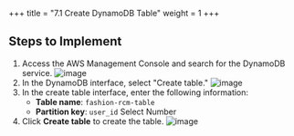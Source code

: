 +++
title = "7.1 Create DynamoDB Table"
weight = 1
+++

## Steps to Implement
1. Access the AWS Management Console and search for the DynamoDB service.
![image](/images/recommendation/img.png)
2. In the DynamoDB interface, select "Create table."
![image](/images/recommendation/img_1.png)
3. In the create table interface, enter the following information:
   - **Table name**: `fashion-rcm-table`
   - **Partition key**: `user_id` Select Number
4. Click **Create table** to create the table.
![image](/images/recommendation/img_2.png)
